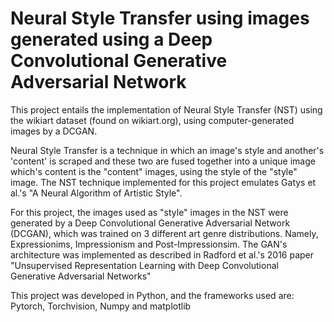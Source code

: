 # Neural Style Transfer using images generated using a Deep Convolutional Generative Adversarial Network

This project entails the implementation of Neural Style Transfer (NST) using the wikiart dataset (found on wikiart.org), using computer-generated images by a DCGAN.

Neural Style Transfer is a technique in which an image's style and another's 'content' is scraped and these two are fused together into a unique image which's content is the "content" images, using the style of the "style" image.
The NST technique implemented for this project emulates Gatys et al.'s "A Neural Algorithm of Artistic Style".

For this project, the images used as "style" images in the NST were generated by a Deep Convolutional Generative Adversarial Network (DCGAN), which was trained on 3 different art genre distributions. Namely, Expressionims, Impressionism and Post-Impressionsim.
The GAN's architecture was implemented as described in Radford et al.'s 2016 paper "Unsupervised Representation Learning with Deep Convolutional
Generative Adversarial Networks"


This project was developed in Python, and the frameworks used are: Pytorch, Torchvision, Numpy and matplotlib
